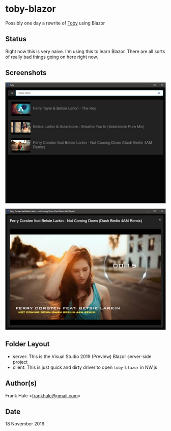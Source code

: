 # toby-blazor

Possibly one day a rewrite of [Toby](https://github.com/frankhale/toby) using Blazor

## Status

Right now this is very naive. I'm using this to learn Blazor. There are all
sorts of really bad things going on here right now.

## Screenshots

![Basic UI](screenshots/one.png)

![Video Playback](screenshots/two.png)

## Folder Layout

- server: This is the Visual Studio 2019 (Preview) Blazor server-side project
- client: This is just quick and dirty driver to open `toby-blazor` in NW.js

## Author(s)

Frank Hale &lt;frankhale@gmail.com&gt;

## Date

18 November 2019

